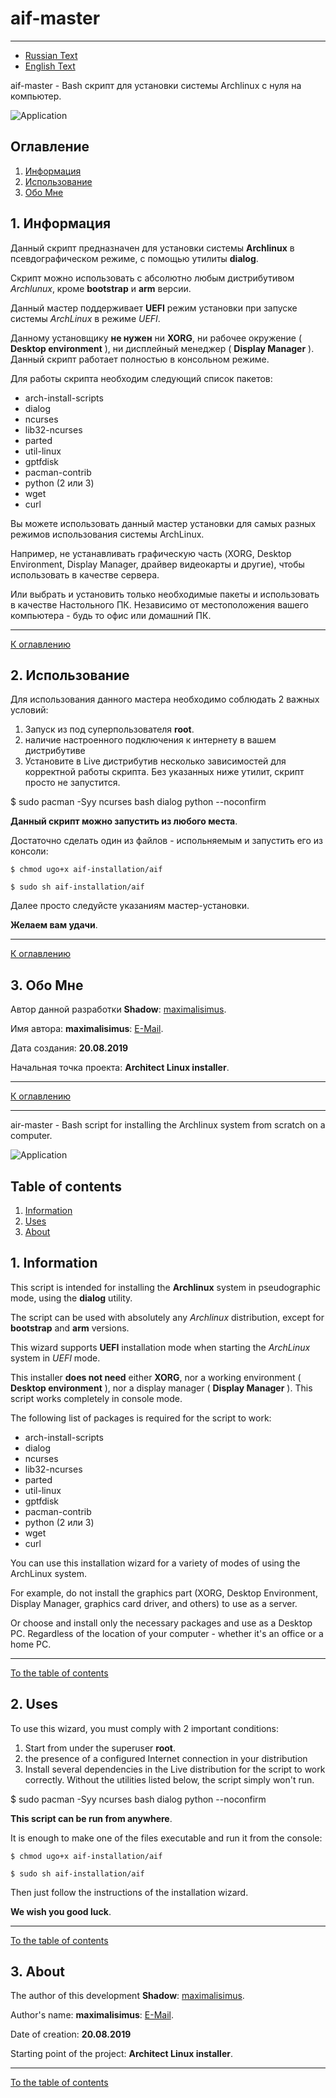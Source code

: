 # aif-master

---

* [Russian Text](#Russian)
* [English Text](#English)

<a name="Russian"></a>

aif-master - Bash скрипт для установки системы Archlinux с нуля на компьютер.

![Application](./image/aif-image.png "aif-master")

<a name="Oglavlenie"></a>

## Оглавление

1. [Информация](#Information)
2. [Использование](#Uses)
3. [Обо Мне](#about)


## <a name="Information">1. Информация</a>

Данный скрипт предназначен для установки системы **Archlinux** в псевдографическом режиме, 
с помощью утилиты **dialog**.

Скрипт можно использовать с абсолютно любым дистрибутивом *Archlunux*, кроме **bootstrap** и **arm** версии. 

Данный мастер поддерживает **UEFI** режим установки при запуске системы *ArchLinux* в режиме *UEFI*.

Данному установщику **не нужен** ни **XORG**, ни рабочее окружение ( **Desktop environment** ), ни дисплейный менеджер 
( **Display Manager** ). Данный скрипт работает полностью в консольном режиме. 

Для работы скрипта необходим следующий список пакетов:

* arch-install-scripts
* dialog
* ncurses
* lib32-ncurses
* parted
* util-linux
* gptfdisk
* pacman-contrib
* python (2 или 3)
* wget
* curl

Вы можете использовать данный мастер установки для самых разных режимов использования системы ArchLinux.

Например, не устанавливать графическую часть (XORG, Desktop Environment, Display Manager, драйвер видеокарты и другие), 
чтобы использовать в качестве сервера.

Или выбрать и установить только необходимые пакеты и использовать в качестве Настольного ПК.
Независимо от местоположения вашего компьютера - будь то офис или домашний ПК.

---

[К оглавлению](#Oglavlenie)

## <a name="Uses">2. Использование</a>

Для использования данного мастера необходимо соблюдать 2 важных условий:

1. Запуск из под суперпользователя **root**.
2. наличие настроенного подключения к интернету в вашем дистрибутиве
3. Установите в Live дистрибутив несколько зависимостей для корректной работы скрипта. Без указанных ниже утилит, скрипт просто не запустится.

$ sudo pacman -Syy ncurses bash dialog python --noconfirm

**Данный скрипт можно запустить из любого места**.
 
Достаточно сделать один из файлов - испольняемым и запустить его из консоли:

```
$ chmod ugo+x aif-installation/aif

$ sudo sh aif-installation/aif
```

Далее просто следуйсте указаниям мастер-установки.

**Желаем вам удачи**.

---

[К оглавлению](#Oglavlenie)

## <a name="about">3. Обо Мне</a>

Автор данной разработки **Shadow**: [maximalisimus](https://github.com/maximalisimus).

Имя автора: **maximalisimus**: [E-Mail](mailto:maximalis171091@yandex.ru).

Дата создания: **20.08.2019**

Начальная точка проекта: **Architect Linux installer**.

---

[К оглавлению](#Oglavlenie)

---

<a name="English"></a>

<a name="EngOglavlenie"></a>

air-master - Bash script for installing the Archlinux system from scratch on a computer.

![Application](./image/aif-image.png "aif-master")

## Table of contents

1. [Information](#EngInformation)
2. [Uses](#EngUses)
3. [About](#Engabout)

## <a name="EngInformation">1. Information</a>

This script is intended for installing the **Archlinux** system in pseudographic mode, 
using the **dialog** utility.

The script can be used with absolutely any *Archlinux* distribution, except for 
**bootstrap** and **arm** versions.

This wizard supports **UEFI** installation mode when starting the *ArchLinux* system in *UEFI* mode.

This installer **does not need** either **XORG**, nor a working environment 
( **Desktop environment** ), nor a display manager ( **Display Manager** ). 
This script works completely in console mode. 

The following list of packages is required for the script to work:

* arch-install-scripts
* dialog
* ncurses
* lib32-ncurses
* parted
* util-linux
* gptfdisk
* pacman-contrib
* python (2 или 3)
* wget
* curl

You can use this installation wizard for a variety of modes of using the ArchLinux system.

For example, do not install the graphics part (XORG, Desktop Environment, Display Manager, graphics card driver, and others)
to use as a server.

Or choose and install only the necessary packages and use as a Desktop PC.
Regardless of the location of your computer - whether it's an office or a home PC.

---

[To the table of contents](#EngOglavlenie)

## <a name="EngUses">2. Uses</a>

To use this wizard, you must comply with 2 important conditions:

1. Start from under the superuser **root**.
2. the presence of a configured Internet connection in your distribution
3. Install several dependencies in the Live distribution for the script to work correctly. Without the utilities listed below, the script simply won't run.

$ sudo pacman -Syy ncurses bash dialog python --noconfirm

**This script can be run from anywhere**.

It is enough to make one of the files executable and run it from the console:

```
$ chmod ugo+x aif-installation/aif

$ sudo sh aif-installation/aif
```
Then just follow the instructions of the installation wizard.

**We wish you good luck**.

---

[To the table of contents](#EngOglavlenie)

## <a name="Engabout">3. About</a>

The author of this development **Shadow**: [maximalisimus](https://github.com/maximalisimus).

Author's name: **maximalisimus**: [E-Mail](mailto:maximalis171091@yandex.ru).

Date of creation: **20.08.2019**

Starting point of the project: **Architect Linux installer**.

---

[To the table of contents](#EngOglavlenie)

